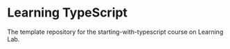 # Learning TypeScript 
The template repository for the starting-with-typescript course on Learning Lab.
